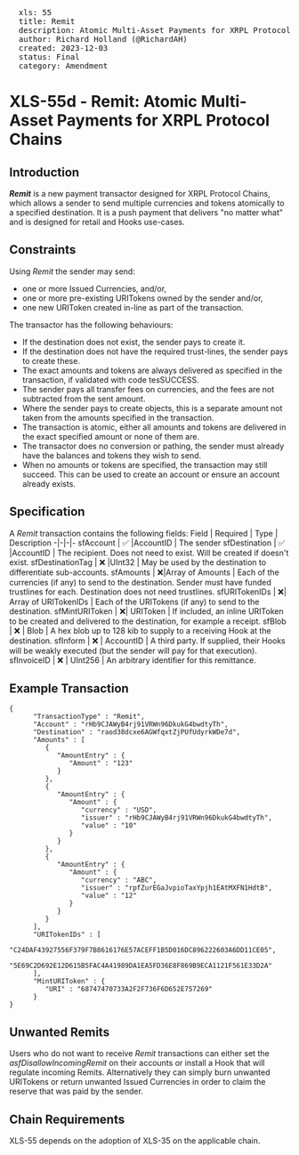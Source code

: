 <pre>
  xls: 55
  title: Remit
  description: Atomic Multi-Asset Payments for XRPL Protocol Chains
  author: Richard Holland (@RichardAH)
  created: 2023-12-03
  status: Final
  category: Amendment
</pre>

# XLS-55d - Remit: Atomic Multi-Asset Payments for XRPL Protocol Chains

## Introduction

**_Remit_** is a new payment transactor designed for XRPL Protocol Chains, which allows a sender to send multiple currencies and tokens atomically to a specified destination. It is a push payment that delivers "no matter what" and is designed for retail and Hooks use-cases.

## Constraints

Using _Remit_ the sender may send:

- one or more Issued Currencies, and/or,
- one or more pre-existing URITokens owned by the sender and/or,
- one new URIToken created in-line as part of the transaction.

The transactor has the following behaviours:

- If the destination does not exist, the sender pays to create it.
- If the destination does not have the required trust-lines, the sender pays to create these.
- The exact amounts and tokens are always delivered as specified in the transaction, if validated with code tesSUCCESS.
- The sender pays all transfer fees on currencies, and the fees are not subtracted from the sent amount.
- Where the sender pays to create objects, this is a separate amount not taken from the amounts specified in the transaction.
- The transaction is atomic, either all amounts and tokens are delivered in the exact specified amount or none of them are.
- The transactor does no conversion or pathing, the sender must already have the balances and tokens they wish to send.
- When no amounts or tokens are specified, the transaction may still succeed. This can be used to create an account or ensure an account already exists.

## Specification

A _Remit_ transaction contains the following fields:
Field | Required | Type | Description
-|-|-|-
sfAccount | ✅ |AccountID | The sender
sfDestination | ✅ |AccountID | The recipient. Does not need to exist. Will be created if doesn't exist.
sfDestinationTag | ❌ |UInt32 | May be used by the destination to differentiate sub-accounts.
sfAmounts | ❌|Array of Amounts | Each of the currencies (if any) to send to the destination. Sender must have funded trustlines for each. Destination does not need trustlines.
sfURITokenIDs | ❌| Array of URITokenIDs | Each of the URITokens (if any) to send to the destination.
sfMintURIToken | ❌| URIToken | If included, an inline URIToken to be created and delivered to the destination, for example a receipt.
sfBlob | ❌ | Blob | A hex blob up to 128 kib to supply to a receiving Hook at the destination.
sfInform | ❌ | AccountID | A third party. If supplied, their Hooks will be weakly executed (but the sender will pay for that execution).
sfInvoiceID | ❌ | UInt256 | An arbitrary identifier for this remittance.

## Example Transaction

```
{
      "TransactionType" : "Remit",
      "Account" : "rHb9CJAWyB4rj91VRWn96DkukG4bwdtyTh",
      "Destination" : "raod38dcxe6AGWfqxtZjPUfUdyrkWDe7d",
      "Amounts" : [
         {
            "AmountEntry" : {
               "Amount" : "123"
            }
         },
         {
            "AmountEntry" : {
               "Amount" : {
                  "currency" : "USD",
                  "issuer" : "rHb9CJAWyB4rj91VRWn96DkukG4bwdtyTh",
                  "value" : "10"
               }
            }
         },
         {
            "AmountEntry" : {
               "Amount" : {
                  "currency" : "ABC",
                  "issuer" : "rpfZurEGaJvpioTaxYpjh1EAtMXFN1HdtB",
                  "value" : "12"
               }
            }
         }
      ],
      "URITokenIDs" : [
         "C24DAF43927556F379F7B8616176E57ACEFF1B5D016DC896222603A6DD11CE05",
         "5E69C2D692E12D615B5FAC4A41989DA1EA5FD36E8F869B9ECA1121F561E33D2A"
      ],
      "MintURIToken" : {
         "URI" : "68747470733A2F2F736F6D652E757269"
      }
}
```

## Unwanted Remits

Users who do not want to receive _Remit_ transactions can either set the _asfDisallowIncomingRemit_ on their accounts or install a Hook that will regulate incoming Remits. Alternatively they can simply burn unwanted URITokens or return unwanted Issued Currencies in order to claim the reserve that was paid by the sender.

## Chain Requirements

XLS-55 depends on the adoption of XLS-35 on the applicable chain.
